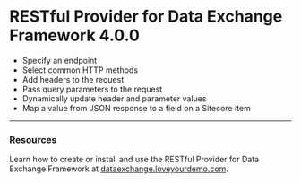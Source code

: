RESTful Provider for Data Exchange Framework 4.0.0
=====

   * Specify an endpoint
   * Select common HTTP methods 
   * Add headers to the request
   * Pass query parameters to the request
   * Dynamically update header and parameter values
   * Map a value from JSON response to a field on a Sitecore item

---

### Resources

Learn how to create or install and use the RESTful Provider for Data Exchange Framework
at [dataexchange.loveyourdemo.com](http://dataexchange.loveyourdemo.com).
